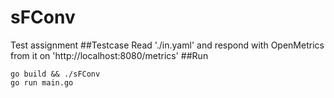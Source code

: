 # sFConv 
Test assignment
##Testcase
 Read './in.yaml' and respond with OpenMetrics from it on 'http://localhost:8080/metrics'
##Run
```
go build && ./sFConv
go run main.go
```
